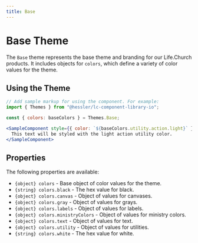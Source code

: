 ```yaml
---
title: Base
---
```


# Base Theme

The `Base` theme represents the base theme and branding for our Life.Church products. It includes objects for `colors`, which define a variety of color values for the theme.

## Using the Theme

```jsx
// Add sample markup for using the component. For example:
import { Themes } from "@hessler/lc-component-library-io";

const { colors: baseColors } = Themes.Base;

<SampleComponent style={{ color: `${baseColors.utility.action.light}` }}>
  This text will be styled with the light action utility color.
</SampleComponent>
```

## Properties

The following properties are available:

- `{object} colors` - Base object of color values for the theme.
- `{string} colors.black` - The hex value for black.
- `{object} colors.canvas` - Object of values for canvases.
- `{object} colors.gray` - Object of values for grays.
- `{object} colors.labels` - Object of values for labels.
- `{object} colors.ministryColors` - Object of values for ministry colors.
- `{object} colors.text` - Object of values for text.
- `{object} colors.utility` - Object of values for utilities.
- `{string} colors.white` - The hex value for white.
